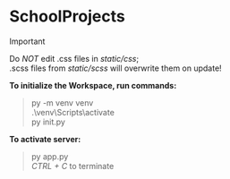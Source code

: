 # SchoolProjects

> [!IMPORTANT]
> Do _NOT_ edit .css files in _static/css_; \
> .scss files from _static/scss_ will overwrite them on update!


__To initialize the Workspace, run commands:__
> py -m venv venv \
> .\venv\Scripts\activate \
> py init.py


__To activate server:__
> py app.py \
> _CTRL + C_ to terminate


